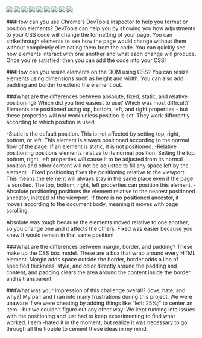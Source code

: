 <img src="/imgs/3.4-exercise-1.png">
<img src="/imgs/3.4-exercise-2.png">
<img src="/imgs/3.4-exercise-3.png">
<img src="/imgs/3.4-exercise-4.png">
<img src="/imgs/3.4-exercise-5.png">
<img src="/imgs/3.4-exercise-6.png">
<img src="/imgs/3.4-exercise-7.png">
<img src="/imgs/3.4-exercise-8.png">
<img src="/imgs/3.4-exercise-9.png">

###How can you use Chrome's DevTools inspector to help you format or position elements?
DevTools can help you by showing you how adjustments to your CSS code will change the formatting of your page. You can strikethrough elements to see how the page would change without them without completely eliminating them from the code. You can quickly see how elements interact with one another and what each change will produce. Once you're satisfied, then you can add the code into your CSS!

###How can you resize elements on the DOM using CSS?
You can resize elements using dimensions such as height and width. You can also add padding and border to extend the element out.

###What are the differences between absolute, fixed, static, and relative positioning? Which did you find easiest to use? Which was most difficult?
Elements are positioned using top, bottom, left, and right properties - but these properties will not work unless position is set. They work differently according to which position is used:

-Static is the default position. This is not affected by setting top, right, bottom, or left. This element is always positioned according to the normal flow of the page. If an element is static, it is not positioned.
-Relative positioning positions elements relative to its normal position. Setting the top, bottom, right, left properties will cause it to be adjusted from its normal position and other content will not be adjusted to fill any space left by the element.
-Fixed positioning fixes the positioning relative to the viewport. This means the element will always stay in the same place even if the page is scrolled. The top, bottom, right, left properties can position this element.
-Absolute positioning positions the element relative to the nearest positioned ancestor, instead of the viewport. If there is no positioned ancestor, it moves according to the document body, meaning it moves with page scrolling.

Absolute was tough because the elements moved relative to one another, so you change one and it affects the others. Fixed was easier because you knew it would remain in that same position!

###What are the differences between margin, border, and padding?
These make up the CSS box model. These are a box that wrap around every HTML element. Margin adds space outside the border, border adds a line of specified thickness, style, and color directly around the padding and content, and padding clears the area around the content inside the border and is transparent.

###What was your impression of this challenge overall? (love, hate, and why?)
My pair and I ran into many frustrations during this project. We were unaware if we were cheating by adding things like "left: 25%;" to center an item - but we couldn't figure out any other way! We kept running into issues with the positioning and just had to keep experimenting to find what worked. I semi-hated it in the moment, but realize it was necessary to go through all the trouble to cement these ideas in my mind.